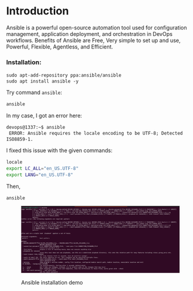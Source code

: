 # Introduction

Ansible is a powerful open-source automation tool used for configuration management, application deployment, and orchestration in DevOps workflows. Benefits of Ansible are Free, Very simple to set up and use, Powerful, Flexible, Agentless, and Efficient.

### Installation:&#x20;

```
sudo apt-add-repository ppa:ansible/ansible
sudo apt install ansible -y
```

Try command `ansible`:

```bash
ansible
```

In my case, I got an error here:&#x20;

```vim
devops@1337:~$ ansible
 ERROR: Ansible requires the locale encoding to be UTF-8; Detected ISO8859-1.
```

I fixed this issue with the given commands:&#x20;

```bash
locale
export LC_ALL="en_US.UTF-8"
export LANG="en_US.UTF-8"
```

Then,&#x20;

```
ansible
```

<figure><img src="../.gitbook/assets/image (4) (1) (1) (1) (1) (1) (1) (1) (1).png" alt=""><figcaption><p>Ansible installation demo</p></figcaption></figure>

